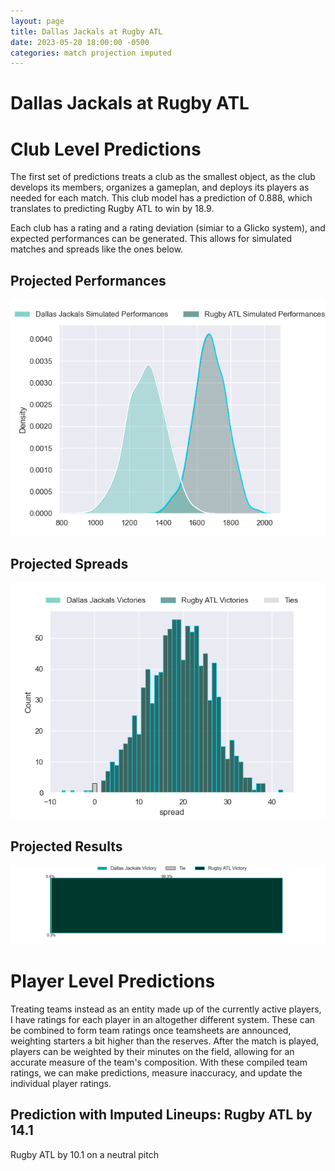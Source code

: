 ```yaml
---  
layout: page  
title: Dallas Jackals at Rugby ATL  
date: 2023-05-20 18:00:00 -0500  
categories: match projection imputed  
---
```

# Dallas Jackals at Rugby ATL

# Club Level Predictions


The first set of predictions treats a club as the smallest object, as the club develops its members, organizes a gameplan, and deploys its players as needed for each match. This club model has a prediction of 0.888, which translates to predicting Rugby ATL to win by 18.9.

Each club has a rating and a rating deviation (simiar to a Glicko system), and expected performances can be generated. This allows for simulated matches and spreads like the ones below.
## Projected Performances


![Projected Performances](plots/performances_2023-05-20-RugbyATL-DallasJackals.png)
## Projected Spreads


![Projected Spreads](plots/spreads_2023-05-20-RugbyATL-DallasJackals.png)
## Projected Results


![Projected Results](plots/resultbar_2023-05-20-RugbyATL-DallasJackals.png)
# Player Level Predictions


Treating teams instead as an entity made up of the currently active players, I have ratings for each player in an altogether different system. These can be combined to form team ratings once teamsheets are announced, weighting starters a bit higher than the reserves. After the match is played, players can be weighted by their minutes on the field, allowing for an accurate measure of the team's composition. With these compiled team ratings, we can make predictions, measure inaccuracy, and update the individual player ratings.
## Prediction with Imputed Lineups: Rugby ATL by 14.1


Rugby ATL by 10.1 on a neutral pitch

